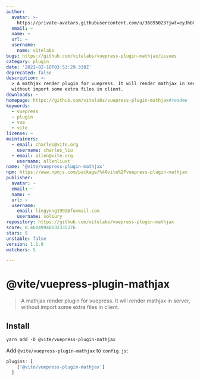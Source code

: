 ```yaml
---
author:
  avatar: >-
    https://private-avatars.githubusercontent.com/u/36895023?jwt=eyJhbGciOiJIUzI1NiIsInR5cCI6IkpXVCJ9.eyJpc3MiOiJnaXRodWIuY29tIiwiYXVkIjoicmF3LmdpdGh1YnVzZXJjb250ZW50LmNvbSIsImtleSI6ImtleTEiLCJleHAiOjE3MzQ2NzM2ODAsIm5iZiI6MTczNDY3MjQ4MCwicGF0aCI6Ii91LzM2ODk1MDIzIn0._pTzWPda6b7RUkes324Q2Mn_Xj3Rgr6uP6-4sT82NBw&v=4
  email: ~
  name: ~
  url: ~
  username:
    name: vitelabs
bugs: https://github.com/vitelabs/vuepress-plugin-mathjax/issues
category: plugin
date: '2021-02-10T03:53:29.330Z'
deprecated: false
description: >-
  > A mathjax render plugin for vuepress. It will render mathjax in server,
  without import some extra files in client.
downloads: ~
homepage: https://github.com/vitelabs/vuepress-plugin-mathjax#readme
keywords:
  - vuepress
  - plugin
  - vue
  - vite
license: ~
maintainers:
  - email: charles@vite.org
    username: charles_liu
  - email: allen@vite.org
    username: allenliuxt
name: '@vite/vuepress-plugin-mathjax'
npm: https://www.npmjs.com/package/%40vite%2Fvuepress-plugin-mathjax
publisher:
  avatar: ~
  email: ~
  name: ~
  url: ~
  username:
    email: lingyong1992@foxmail.com
    username: soliury
repository: https://github.com/vitelabs/vuepress-plugin-mathjax
score: 0.46049940132335376
stars: 5
unstable: false
version: 1.1.0
watchers: 5

---
```


# @vite/vuepress-plugin-mathjax

> A mathjax render plugin for vuepress. It will render mathjax in server, without import some extra files in client.

## Install

```
yarn add -D @vite/vuepress-plugin-mathjax
```

Add `@vite/vuepress-plugin-mathjax` to `config.js`:

```javascript
plugins: [
    ['@vite/vuepress-plugin-mathjax']
  ]
```